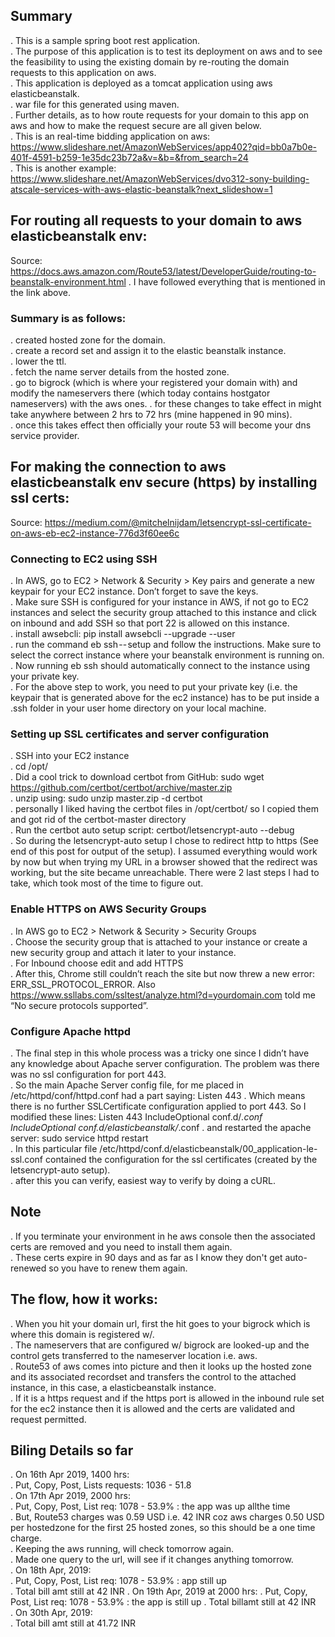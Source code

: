 ## Summary
. This is a sample spring boot rest application.  
. The purpose of this application is to test its deployment on aws and to see the feasibility to using the existing domain by re-routing the domain requests to this application on aws.  
. This application is deployed as a tomcat application using aws elasticbeanstalk.    
. war file for this generated using maven.  
. Further details, as to how route requests for your domain to this app on aws and how to make the request secure are all given below.  
. This is an real-time bidding application on aws: https://www.slideshare.net/AmazonWebServices/app402?qid=bb0a7b0e-401f-4591-b259-1e35dc23b72a&v=&b=&from_search=24  
. This is another example: https://www.slideshare.net/AmazonWebServices/dvo312-sony-building-atscale-services-with-aws-elastic-beanstalk?next_slideshow=1  

## For routing all requests to your domain to aws elasticbeanstalk env:
Source: https://docs.aws.amazon.com/Route53/latest/DeveloperGuide/routing-to-beanstalk-environment.html
. I have followed everything that is mentioned in the link above.
### Summary is as follows:
. created hosted zone for the domain.  
. create a record set and assign it to the elastic beanstalk instance.  
. lower the ttl.  
. fetch the name server details from the hosted zone.  
. go to bigrock (which is where your registered your domain with) and modify the nameservers there (which today contains hostgator nameservers) with the aws ones.
. for these changes to take effect in might take anywhere between 2 hrs to 72 hrs (mine happened in 90 mins).  
. once this takes effect then officially your route 53 will become your dns service provider.  
 

## For making the connection to aws elasticbeanstalk env secure (https) by installing ssl certs:
Source: https://medium.com/@mitchelnijdam/letsencrypt-ssl-certificate-on-aws-eb-ec2-instance-776d3f60ee6c
### Connecting to EC2 using SSH
. In AWS, go to EC2 > Network & Security > Key pairs and generate a new keypair for your EC2 instance. Don’t forget to save the keys.  
. Make sure SSH is configured for your instance in AWS, if not go to EC2 instances and select the security group attached to this instance and click on inbound and add SSH so that port 22 is allowed on this instance.    
. install awsebcli: pip install awsebcli --upgrade --user  
. run the command eb ssh -- setup and follow the instructions. Make sure to select the correct instance where your beanstalk environment is running on.  
. Now running eb ssh should automatically connect to the instance using your private key.  
. For the above step to work, you need to put your private key (i.e. the keypair that is generated above for the ec2 instance) has to be put inside a .ssh folder in your user home directory on your local machine.  

### Setting up SSL certificates and server configuration
. SSH into your EC2 instance  
. cd /opt/  
. Did a cool trick to download certbot from GitHub: sudo wget https://github.com/certbot/certbot/archive/master.zip  
. unzip using: sudo unzip master.zip -d certbot  
. personally I liked having the certbot files in /opt/certbot/ so I copied them and got rid of the certbot-master directory  
. Run the certbot auto setup script: certbot/letsencrypt-auto --debug  
. So during the letsencrypt-auto setup I chose to redirect http to https (See end of this post for output of the setup). I assumed everything would work by now but when trying my URL in a browser showed that the redirect was working, but the site became unreachable. There were 2 last steps I had to take, which took most of the time to figure out.  

### Enable HTTPS on AWS Security Groups
. In AWS go to EC2 > Network & Security > Security Groups  
. Choose the security group that is attached to your instance or create a new security group and attach it later to your instance.  
. For Inbound choose edit and add HTTPS  
. After this, Chrome still couldn’t reach the site but now threw a new error: ERR_SSL_PROTOCOL_ERROR. Also https://www.ssllabs.com/ssltest/analyze.html?d=yourdomain.com told me “No secure protocols supported”.  

### Configure Apache httpd
. The final step in this whole process was a tricky one since I didn’t have any knowledge about Apache server configuration. The problem was there was no ssl configuration for port 443.  
. So the main Apache Server config file, for me placed in /etc/httpd/conf/httpd.conf had a part saying:
<IfModule mod_ssl.c>
Listen 443
</IfModule>
. Which means there is no further SSLCertificate configuration applied to port 443. So I modified these lines:
<IfModule mod_ssl.c>
Listen 443
IncludeOptional conf.d/*.conf
IncludeOptional conf.d/elasticbeanstalk/*.conf
</IfModule>
. and restarted the apache server: sudo service httpd restart  
. In this particular file /etc/httpd/conf.d/elasticbeanstalk/00_application-le-ssl.conf contained the configuration for the ssl certificates (created by the letsencrypt-auto setup).  
. after this you can verify, easiest way to verify by doing a cURL.

## Note
. If you terminate your environment in he aws console then the associated certs are removed and you need to install them again.  
. These certs expire in 90 days and as far as I know they don't get auto-renewed so you have to renew them again.

## The flow, how it works:  
. When you hit your domain url, first the hit goes to your bigrock which is where this domain is registered w/.  
. The nameservers that are configured w/ bigrock are looked-up and the control gets transferred to the nameserver location i.e. aws.  
. Route53 of aws comes into picture and then it looks up the hosted zone and its associated recordset and transfers the control to the attached instance, in this case, a elasticbeanstalk instance.  
. If it is a https request and if the https port is allowed in the inbound rule set for the ec2 instance then it is allowed and the certs are validated and request permitted.        

## Biling Details so far
. On 16th Apr 2019, 1400 hrs:  
. Put, Copy, Post, Lists requests: 1036 - 51.8  
. On 17th Apr 2019, 2000 hrs:   
. Put, Copy, Post, List req: 1078 - 53.9% : the app was up allthe time  
. But, Route53 charges was 0.59 USD i.e. 42 INR coz aws charges 0.50 USD per hostedzone for the first 25 hosted zones, so this should be a one time charge.  
. Keeping the aws running, will check tomorrow again.  
. Made one query to the url, will see if it changes anything tomorrow.  
. On 18th Apr, 2019:  
. Put, Copy, Post, List req: 1078 - 53.9% : app still up  
. Total bill amt still at 42 INR 
. On 19th Apr, 2019 at 2000 hrs:
. Put, Copy, Post, List req: 1078 - 53.9% : the app is still up
. Total billamt still at 42 INR  
. On 30th Apr, 2019:  
. Total bill amt still at 41.72 INR  
